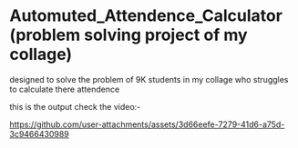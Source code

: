 # Automuted_Attendence_Calculator (problem solving project of my collage)
designed to solve the problem of 9K students in my collage who struggles to calculate there attendence 

this is the output check the video:-

https://github.com/user-attachments/assets/3d66eefe-7279-41d6-a75d-3c9466430989

